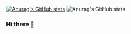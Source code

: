 [![Anurag's GitHub stats](https://github-readme-stats.vercel.app/api?username=wanlinruo)](https://github.com/anuraghazra/github-readme-stats)
![Anurag's GitHub stats](https://github-readme-stats.vercel.app/api?username=wanlinruo&count_private=true)

### Hi there 👋

<!--
**wanlinruo/wanlinruo** is a ✨ _special_ ✨ repository because its `README.md` (this file) appears on your GitHub profile.

Here are some ideas to get you started:

- 🔭 I’m currently working on ...
- 🌱 I’m currently learning ...
- 👯 I’m looking to collaborate on ...
- 🤔 I’m looking for help with ...
- 💬 Ask me about ...
- 📫 How to reach me: ...
- 😄 Pronouns: ...
- ⚡ Fun fact: ...
-->
